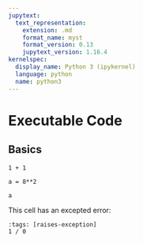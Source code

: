 ```yaml
---
jupytext:
  text_representation:
    extension: .md
    format_name: myst
    format_version: 0.13
    jupytext_version: 1.16.4
kernelspec:
  display_name: Python 3 (ipykernel)
  language: python
  name: python3
---
```


# Executable Code

## Basics

```{code-cell} ipython3
1 + 1
```

```{code-cell} ipython3
a = 8**2
```

```{code-cell} ipython3
a
```

This cell has an excepted error:

```{code-cell} ipython
:tags: [raises-exception]
1 / 0
```
